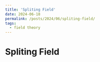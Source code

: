 ```yaml
---
title: 'Spliting Field'
date: 2024-06-18
permalink: /posts/2024/06/spliting-field/
tags:
  - field theory
---
```


# Spliting Field

